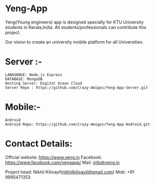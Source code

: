 # Yeng-App
Yeng(Young engineers) app is designed specially for KTU University students in Kerala,India. All students/professionals can contribute this project.

Our vision to create an university mobile platform for all Universities. 

# Server :-

    LANGUANGE: Node.js Express
    DATABASE: MongoDB
    Hosting Server: Digital Ocean Cloud
    Server Repo : https://github.com/Crazy-Amigos/Yeng-App-Server.git
    
    
# Mobile:-
    Android
    Android Repo: https://github.com/Crazy-Amigos/Yeng-App-Android.git
    



# Contact Details:


  Official website: https://www.yeng.in
  Facebook: https://www.facebook.com/yengapp/
  Mail: info@yeng.in
 
  Project head: Nikhil Kilivayil(nikhilkilivayil@gmail.com)
  Mob: +91 9995471353

